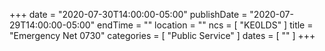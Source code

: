 +++
date = "2020-07-30T14:00:00-05:00"
publishDate = "2020-07-29T14:00:00-05:00"
endTime = ""
location = ""
ncs = [ "KE0LDS" ]
title = "Emergency Net 0730"
categories = [ "Public Service" ]
dates = [ "" ]
+++
